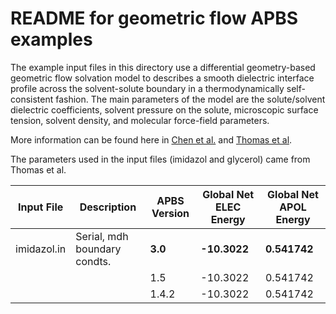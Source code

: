 README for geometric flow APBS examples
=============================

The example input files in this directory use a differential
geometry-based geometric flow solvation model to describes a smooth
dielectric interface profile across the solvent-solute boundary in a
thermodynamically self-consistent fashion.  The main parameters of the
model are the solute/solvent dielectric coefficients, solvent pressure on
the solute, microscopic surface tension, solvent density, and molecular
force-field parameters.

More information can be found here in [Chen et al.](http://www.ncbi.nlm.nih.gov/pubmed/20938489) and [Thomas et
al](http://www.ncbi.nlm.nih.gov/pubmed/23212974).

The parameters used in the input files (imidazol and glycerol) came from Thomas et al.

Input File | Description | APBS Version | Global Net ELEC Energy | Global Net APOL Energy
---|---|---|---|---
imidazol.in | Serial, mdh boundary condts.| **3.0** | **-10.3022** | **0.541742**
|||1.5|-10.3022|0.541742
|||1.4.2|-10.3022|0.541742
